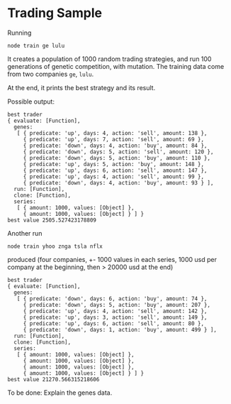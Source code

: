# Trading SampleRunning```node train ge lulu```It creates a population of 1000 random trading strategies, and run 100 generations of genetic competition, with mutation. Thetraining data come from two companies `ge`, `lulu`.At the end, it prints the best strategy and its result.Possible output:```best trader{ evaluate: [Function],  genes:   [ { predicate: 'up', days: 4, action: 'sell', amount: 138 },     { predicate: 'up', days: 7, action: 'sell', amount: 69 },     { predicate: 'down', days: 4, action: 'buy', amount: 84 },     { predicate: 'down', days: 5, action: 'sell', amount: 120 },     { predicate: 'down', days: 5, action: 'buy', amount: 110 },     { predicate: 'up', days: 5, action: 'buy', amount: 148 },     { predicate: 'up', days: 6, action: 'sell', amount: 147 },     { predicate: 'up', days: 4, action: 'sell', amount: 99 },     { predicate: 'down', days: 4, action: 'buy', amount: 93 } ],  run: [Function],  clone: [Function],  series:   [ { amount: 1000, values: [Object] },     { amount: 1000, values: [Object] } ] }best value 2505.527423178809```Another run```node train yhoo znga tsla nflx```produced (four companies, +- 1000 values in each series, 1000 usd per company at the beginning, then > 20000 usd at the end)```best trader{ evaluate: [Function],  genes:   [ { predicate: 'down', days: 6, action: 'buy', amount: 74 },     { predicate: 'down', days: 5, action: 'buy', amount: 207 },     { predicate: 'up', days: 4, action: 'sell', amount: 142 },     { predicate: 'up', days: 3, action: 'sell', amount: 149 },     { predicate: 'up', days: 6, action: 'sell', amount: 80 },     { predicate: 'down', days: 1, action: 'buy', amount: 499 } ],  run: [Function],  clone: [Function],  series:   [ { amount: 1000, values: [Object] },     { amount: 1000, values: [Object] },     { amount: 1000, values: [Object] },     { amount: 1000, values: [Object] } ] }best value 21270.566315218606```To be done: Explain the genes data.